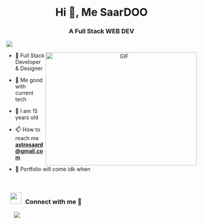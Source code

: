 <h1 align="center">Hi 👋, Me SaarDOO</h1>
<h3 align="center">A Full Stack WEB DEV</h3>

![](https://komarev.com/ghpvc/?username=SaarD00&label=PROFILE+VIEWS)

<!--<p align="left"> <a href="https://twitter.com/100rabhcsmc" target="blank"><img src="https://img.shields.io/twitter/follow/100rabhcsmc?logo=twitter&style=for-the-badge" alt="100rabhcsmc" /></a> </p> -->

<a target="_blank" align="center">
  <img align="right" top="500" height="300" width="400" alt="GIF" src="">
</a>

- 👀 Full Stack Developer & Designer

- 🔭 Me good with current tech 

- 🌱 I am 15 years old 
- 📫 How to reach me **astrosaard@gmail.com**

- 📄 Portfolio will come idk when
<br/>




 <div align="left"  class="icons-social" style="margin-left: 10px;">
 <h3> <img src="https://media.giphy.com/media/iY8CRBdQXODJSCERIr/giphy.gif" width="30" height="30" style="margin-right: 10px;">Connect with me 🤝 </h3>
        <a style="margin-left: 10px;" target="_blank" href="https://github.com/SaarD00">
		<img src="https://img.icons8.com/doodle/40/000000/github--v1.png"></a>
	

   </div>


